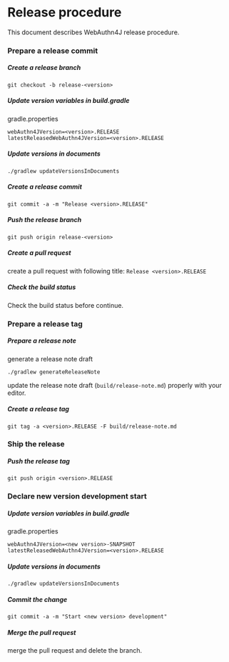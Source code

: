 # Release procedure

This document describes WebAuthn4J release procedure.

### Prepare a release commit

##### Create a release branch

```
git checkout -b release-<version>
```

##### Update version variables in build.gradle

gradle.properties
```
webAuthn4JVersion=<version>.RELEASE
latestReleasedWebAuthn4JVersion=<version>.RELEASE
```

##### Update versions in documents

```
./gradlew updateVersionsInDocuments
```

##### Create a release commit

```
git commit -a -m "Release <version>.RELEASE"
```

##### Push the release branch

```
git push origin release-<version>
```

##### Create a pull request

create a pull request with following title: `Release <version>.RELEASE`

##### Check the build status

Check the build status before continue.

### Prepare a release tag

##### Prepare a release note

generate a release note draft

```
./gradlew generateReleaseNote
```

update the release note draft (`build/release-note.md`) properly with your editor.

##### Create a release tag

```
git tag -a <version>.RELEASE -F build/release-note.md
```

### Ship the release

##### Push the release tag

```
git push origin <version>.RELEASE
```

### Declare new version development start

##### Update version variables in build.gradle

gradle.properties
```
webAuthn4JVersion=<new version>-SNAPSHOT
latestReleasedWebAuthn4JVersion=<version>.RELEASE
```

##### Update versions in documents

```
./gradlew updateVersionsInDocuments
```

##### Commit the change

 ```
git commit -a -m "Start <new version> development"
 ```

##### Merge the pull request

merge the pull request and delete the branch.
